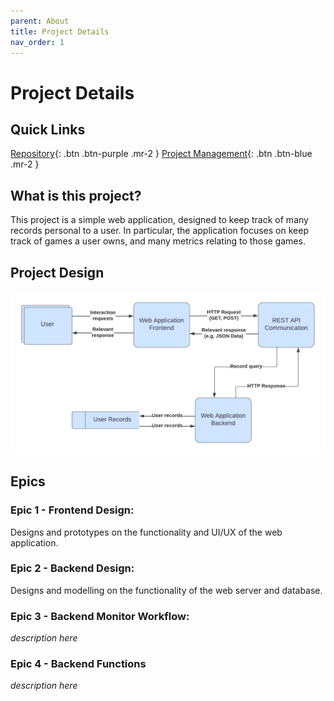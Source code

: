 ```yaml
---
parent: About
title: Project Details
nav_order: 1
---
```

# Project Details
## Quick Links
[Repository](https://github.com/GNyoufun/IT-101){: .btn .btn-purple .mr-2  } [Project Management](https://github.com/users/GNyoufun/projects/1){: .btn .btn-blue .mr-2  } 

## What is this project?

This project is a simple web application, designed to keep track of many records personal to a user.
In particular, the application focuses on keep track of games a user owns, and many metrics relating to those games.

## Project Design

![Dataflow diagram for the project](../assets/images/IT%20Project%20Diagrams.png)

## Epics
### Epic 1 - Frontend Design:
Designs and prototypes on the functionality and UI/UX of the web application.
### Epic 2 - Backend Design:
Designs and modelling on the functionality of the web server and database.
### Epic 3 - Backend Monitor Workflow:
*description here*
### Epic 4 - Backend Functions
*description here*